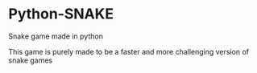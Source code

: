 # Python-SNAKE
Snake game made in python

This game is purely made to be a faster and more challenging version of snake games
